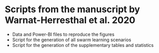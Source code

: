 # Scripts from the manuscript by Warnat-Herresthal et al. 2020

- Data and Power-BI files to reproduce the figures
- Script for the generation of all swarm learning scenarios  
- Script for the generation of the supplementary tables and statistics